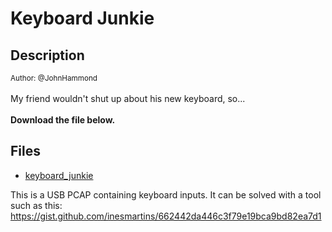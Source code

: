 # Keyboard Junkie

## Description

<small>Author: @JohnHammond</small><br><br>My friend wouldn't shut up about his new keyboard, so... <br><br> <b>Download the file below.</b>


## Files

* [keyboard_junkie](<files/keyboard_junkie>)


This is a USB PCAP containing keyboard inputs. It can be solved with a tool such as this:
https://gist.github.com/inesmartins/662442da446c3f79e19bca9bd82ea7d1